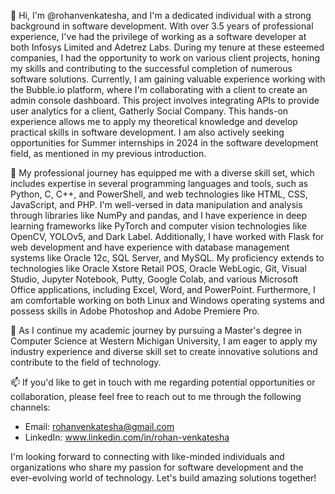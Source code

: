 👋 Hi, I'm @rohanvenkatesha, and I'm a dedicated individual with a strong background in software development. With over 3.5 years of professional experience, I've had the privilege of working as a software developer at both Infosys Limited and Adetrez Labs. During my tenure at these esteemed companies, I had the opportunity to work on various client projects, honing my skills and contributing to the successful completion of numerous software solutions. Currently, I am gaining valuable experience working with the Bubble.io platform, where I'm collaborating with a client to create an admin console dashboard. This project involves integrating APIs to provide user analytics for a client, Gatherly Social Company. This hands-on experience allows me to apply my theoretical knowledge and develop practical skills in software development. I am also actively seeking opportunities for Summer internships in 2024 in the software development field, as mentioned in my previous introduction.

💼 My professional journey has equipped me with a diverse skill set, which includes expertise in several programming languages and tools, such as Python, C, C++, and PowerShell, and web technologies like HTML, CSS, JavaScript, and PHP. I'm well-versed in data manipulation and analysis through libraries like NumPy and pandas, and I have experience in deep learning frameworks like PyTorch and computer vision technologies like OpenCV, YOLOv5, and Dark Label. Additionally, I have worked with Flask for web development and have experience with database management systems like Oracle 12c, SQL Server, and MySQL. My proficiency extends to technologies like Oracle Xstore Retail POS, Oracle WebLogic, Git, Visual Studio, Jupyter Notebook, Putty, Google Colab, and various Microsoft Office applications, including Excel, Word, and PowerPoint. Furthermore, I am comfortable working on both Linux and Windows operating systems and possess skills in Adobe Photoshop and Adobe Premiere Pro.

🌱 As I continue my academic journey by pursuing a Master's degree in Computer Science at Western Michigan University, I am eager to apply my industry experience and diverse skill set to create innovative solutions and contribute to the field of technology.

📫 If you'd like to get in touch with me regarding potential opportunities or collaboration, please feel free to reach out to me through the following channels:

- Email: rohanvenkatesha@gmail.com
- LinkedIn: www.linkedin.com/in/rohan-venkatesha

I'm looking forward to connecting with like-minded individuals and organizations who share my passion for software development and the ever-evolving world of technology. Let's build amazing solutions together!
